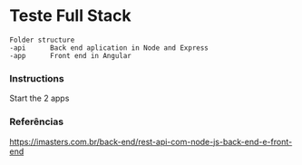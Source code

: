 # Teste Full Stack

```
Folder structure
-api      Back end aplication in Node and Express
-app      Front end in Angular
```

### Instructions
Start the 2 apps

### Referências

https://imasters.com.br/back-end/rest-api-com-node-js-back-end-e-front-end
